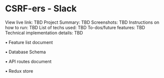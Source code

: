 # CSRF-ers - Slack
View live link: TBD
Project Summary: TBD
Screenshots: TBD
Instructions on how to run: TBD
List of techs used: TBD
To-dos/future features: TBD
Technical implementation details: TBD

• Feature list document

• Database Schema

• API routes document

• Redux store
